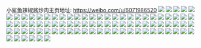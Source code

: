 小鲨鱼辣椒酱炒肉主页地址: https://weibo.com/u/6071986520 
![](https://wx4.sinaimg.cn/mw2000/006CVr4sly1h9ll2jlpy4j31o0280e81.jpg) 
![](https://wx4.sinaimg.cn/mw2000/006CVr4sly1h9l2gh25mfj31400u047l.jpg) 
![](https://wx4.sinaimg.cn/mw2000/006CVr4sly1h9l2gheuifj30u014010g.jpg) 
![](https://wx4.sinaimg.cn/mw2000/006CVr4sly1h9joiw324rj30u0140gve.jpg) 
![](https://wx4.sinaimg.cn/mw2000/006CVr4sly1h9joiusby0j30u0140woj.jpg) 
![](https://wx4.sinaimg.cn/mw2000/006CVr4sly1h9joiypj7kj30u014048b.jpg) 
![](https://wx4.sinaimg.cn/mw2000/006CVr4sly1h9joixbj5tj30u0128drc.jpg) 
![](https://wx4.sinaimg.cn/mw2000/006CVr4sly1h9joj0iuisj30u011zn9p.jpg) 
![](https://wx4.sinaimg.cn/mw2000/006CVr4sly1h9f1doz3ozj30u014ngt5.jpg) 
![](https://wx4.sinaimg.cn/mw2000/006CVr4sly1h961ee0zzgj30u01hctjv.jpg) 
![](https://wx4.sinaimg.cn/mw2000/006CVr4sly1h9362v9ustj30i11ak432.jpg) 
![](https://wx4.sinaimg.cn/mw2000/006CVr4sly1h92059i1ldj30n01ds4g6.jpg) 
![](https://wx4.sinaimg.cn/mw2000/006CVr4sly1h9205a26y4j30n01dstps.jpg) 
![](https://wx4.sinaimg.cn/mw2000/006CVr4sly1h913g92q8kj30u01hc106.jpg) 
![](https://wx4.sinaimg.cn/mw2000/006CVr4sly1h8zt0zzx4nj30gw11jq5d.jpg) 
![](https://wx4.sinaimg.cn/mw2000/006CVr4sly1h8zt0zras0j30h111ydif.jpg) 
![](https://wx4.sinaimg.cn/mw2000/006CVr4sly1h8zt10mcb6j30js1dpdko.jpg) 
![](https://wx4.sinaimg.cn/mw2000/006CVr4sly1h8z1jd99pwj30jo0hugoh.jpg) 
![](https://wx4.sinaimg.cn/mw2000/006CVr4sly1h8z1jdidcyj30jv0vgtdb.jpg) 
![](https://wx4.sinaimg.cn/mw2000/006CVr4sly1h7ulr56qi4j30wj17d48t.jpg) 
![](https://wx4.sinaimg.cn/mw2000/006CVr4sly1h7ulr4wvokj30n01dsduf.jpg) 
![](https://wx4.sinaimg.cn/mw2000/006CVr4sly1h7n9f8lsskj30u0140n55.jpg) 
![](https://wx4.sinaimg.cn/mw2000/006CVr4sly1h7mm79ps2vj30my0yo0wu.jpg) 
![](https://wx4.sinaimg.cn/mw2000/006CVr4sly1h7ldtpcrspj31o02804qp.jpg) 
![](https://wx4.sinaimg.cn/mw2000/006CVr4sly1h7ldtpvefsj31o0280b29.jpg) 
![](https://wx4.sinaimg.cn/mw2000/006CVr4sly1h757g9idlmj30mz0f875t.jpg) 
![](https://wx4.sinaimg.cn/mw2000/006CVr4sly1h6tgiavgssj30mz0sdtfl.jpg) 
![](https://wx4.sinaimg.cn/mw2000/006CVr4sly1h6tgib4445j30mz0s6dnm.jpg) 
![](https://wx4.sinaimg.cn/mw2000/006CVr4sly1h6s0jxgv8tj31kw16oe46.jpg) 
![](https://wx4.sinaimg.cn/mw2000/006CVr4sly1h6s0jxx8zaj31kw16ojw5.jpg) 
![](https://wx4.sinaimg.cn/mw2000/006CVr4sly1h6ldfqqwfbj30ku0fkgmg.jpg) 
![](https://wx4.sinaimg.cn/mw2000/006CVr4sly1h6ky3tb10ej31o0280000.jpg) 
![](https://wx4.sinaimg.cn/mw2000/006CVr4sly1h6ix52ff12j30u0140qdv.jpg) 
![](https://wx4.sinaimg.cn/mw2000/006CVr4sly1h6ix52yydfj30u0140n55.jpg) 
![](https://wx4.sinaimg.cn/mw2000/006CVr4sly1h6in999kr9j30u01400ws.jpg) 
![](https://wx4.sinaimg.cn/mw2000/006CVr4sly1h6in9a6zqej30u0140n2h.jpg) 
![](https://wx4.sinaimg.cn/mw2000/006CVr4sly1h6hk56rku6j30n01dswl5.jpg) 
![](https://wx4.sinaimg.cn/mw2000/006CVr4sly1h6e7fzh3hhj30tx1h6dn7.jpg) 
![](https://wx4.sinaimg.cn/mw2000/006CVr4sly1h65p8hgmccj30n01ds7c5.jpg) 
![](https://wx4.sinaimg.cn/mw2000/006CVr4sly1h65p8if1qdj32c0340e82.jpg) 
![](https://wx4.sinaimg.cn/mw2000/006CVr4sly1h65p8h3oedj30u01hc771.jpg) 
![](https://wx4.sinaimg.cn/mw2000/006CVr4sly1h65c3t00gvj33402c0b2a.jpg) 
![](https://wx4.sinaimg.cn/mw2000/006CVr4sly1h65c3s2vboj31o0280n5t.jpg) 
![](https://wx4.sinaimg.cn/mw2000/006CVr4sly1h63px22mw7j30u0140q5j.jpg) 
![](https://wx4.sinaimg.cn/mw2000/006CVr4sly1h63px2wrwqj30u0140q5z.jpg) 
![](https://wx4.sinaimg.cn/mw2000/006CVr4sly1h63px37qygj30u0140go1.jpg) 
![](https://wx4.sinaimg.cn/mw2000/006CVr4sly1h63px3omn7j30u0140gnq.jpg) 
![](https://wx4.sinaimg.cn/mw2000/006CVr4sly1h63px44aykj30u0140tgw.jpg) 
![](https://wx4.sinaimg.cn/mw2000/006CVr4sly1h63px4lxp9j30u014pn5l.jpg) 
![](https://wx4.sinaimg.cn/mw2000/006CVr4sly1h62yi21yprj30u0140761.jpg) 
![](https://wx4.sinaimg.cn/mw2000/006CVr4sly1h60fhwe3umj30ku0rs77i.jpg) 
![](https://wx4.sinaimg.cn/mw2000/006CVr4sly1h5x5pey392j31400u00x6.jpg) 
![](https://wx4.sinaimg.cn/mw2000/006CVr4sly1h5tmmqwov4j30n01dsx2w.jpg) 
![](https://wx4.sinaimg.cn/mw2000/006CVr4sly1h5rczoyf51j30n01dsdw7.jpg) 
![](https://wx4.sinaimg.cn/mw2000/006CVr4sly1h5rczofd35j30n01dsk86.jpg) 
![](https://wx4.sinaimg.cn/mw2000/006CVr4sly1h5qgoulpilj30u0140djs.jpg) 
![](https://wx4.sinaimg.cn/mw2000/006CVr4sly1h5qgouvci3j30u014046e.jpg) 
![](https://wx4.sinaimg.cn/mw2000/006CVr4sly1h5qgov2fiij30u01407c0.jpg) 
![](https://wx4.sinaimg.cn/mw2000/006CVr4sly1h5fgm6d229j31o0280n93.jpg) 
![](https://wx4.sinaimg.cn/mw2000/006CVr4sly1h5fgm5gcshj31o028015v.jpg) 
![](https://wx4.sinaimg.cn/mw2000/006CVr4sly1h559j991d2j30u01404by.jpg) 
![](https://wx4.sinaimg.cn/mw2000/006CVr4sly1h559jam5xhj30u0140nb4.jpg) 
![](https://wx4.sinaimg.cn/mw2000/006CVr4sly1h559je5w79j30u0140naz.jpg) 
![](https://wx4.sinaimg.cn/mw2000/006CVr4sly1h522untxtgj32c0340u0y.jpg) 
![](https://wx4.sinaimg.cn/mw2000/006CVr4sly1h4zrr8ifraj31o0280x6p.jpg) 
![](https://wx4.sinaimg.cn/mw2000/006CVr4sly1h4p4a00bi5j30qv1br0zg.jpg) 
![](https://wx4.sinaimg.cn/mw2000/006CVr4sly1h4p49zmdfjj31o0280e81.jpg) 
![](https://wx4.sinaimg.cn/mw2000/006CVr4sly1h4leqg2zuyj30u01407c0.jpg) 
![](https://wx4.sinaimg.cn/mw2000/006CVr4sly1h4leqmhzdbj30u0140k0h.jpg) 
![](https://wx4.sinaimg.cn/mw2000/006CVr4sly1h4eo7urg88j30u014q104.jpg) 
![](https://wx4.sinaimg.cn/mw2000/006CVr4sly1h4eo7stqohj30u014maiw.jpg) 
![](https://wx4.sinaimg.cn/mw2000/006CVr4sly1h4dsa2dfkoj31o029fhdt.jpg) 
![](https://wx4.sinaimg.cn/mw2000/006CVr4sly1h4dsa0wbpyj31o02arhdt.jpg) 
![](https://wx4.sinaimg.cn/mw2000/006CVr4sly1h48nglxghtj30u0140q94.jpg) 
![](https://wx4.sinaimg.cn/mw2000/006CVr4sly1h45ma5382uj32c0340x6p.jpg) 
![](https://wx4.sinaimg.cn/mw2000/006CVr4sly1h45ma3yrsgj32c0340qv5.jpg) 
![](https://wx4.sinaimg.cn/mw2000/006CVr4sly1h4402fkxo6j30u0140zqh.jpg) 
![](https://wx4.sinaimg.cn/mw2000/006CVr4sly1h4402hd9udj30u0140k2t.jpg) 
![](https://wx4.sinaimg.cn/mw2000/006CVr4sly1h4402i052uj30u0140alc.jpg) 
![](https://wx4.sinaimg.cn/mw2000/006CVr4sly1h41rcxl715j30u0140gv9.jpg) 
![](https://wx4.sinaimg.cn/mw2000/006CVr4sly1h3zu8yp3xij30to1gqtir.jpg) 
![](https://wx4.sinaimg.cn/mw2000/006CVr4sly1h3zn7mji93j30u00u041z.jpg) 
![](https://wx4.sinaimg.cn/mw2000/006CVr4sly1h3zn7mwrhwj30u00u0ju5.jpg) 
![](https://wx4.sinaimg.cn/mw2000/006CVr4sly1h3y5d55k4rj30n01ds7of.jpg) 
![](https://wx4.sinaimg.cn/mw2000/006CVr4sly1h3y5dbtqusj30n01dstju.jpg) 
![](https://wx4.sinaimg.cn/mw2000/006CVr4sly1h3uw92ixn8j30u0140qda.jpg) 

